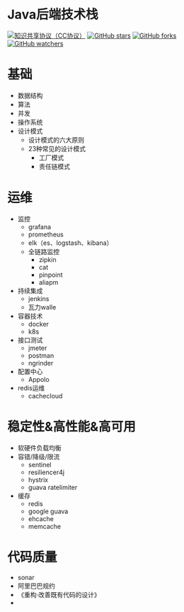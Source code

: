 # Java后端技术栈

[![知识共享协议（CC协议）](https://img.shields.io/badge/License-Creative%20Commons-DC3D24.svg)](https://creativecommons.org/licenses/by-nc-sa/4.0/deed.zh)
[![GitHub stars](https://img.shields.io/github/stars/mgossh/JavaStack.svg?style=flat&label=Star)](https://github.com/mgossh/JavaStack/stargazers)
[![GitHub forks](https://img.shields.io/github/forks/mgossh/JavaStack.svg?style=flat&label=Fork)](https://github.com/mgossh/JavaStack/fork)
[![GitHub watchers](https://img.shields.io/github/watchers/mgossh/JavaStack.svg?style=flat&label=Watch)](https://github.com/mgossh/JavaStack/watchers)

# 基础
* 数据结构
* 算法
* 并发
* 操作系统
* 设计模式
	* 设计模式的六大原则
	* 23种常见的设计模式
		* 工厂模式
		* 责任链模式

# 运维
* 监控
	* grafana
	* prometheus
	* elk（es、logstash、kibana）
	* 全链路监控
		* zipkin
		* cat
		* pinpoint
		* aliapm
* 持续集成
	* jenkins
	* 瓦力walle
* 容器技术
	* docker
	* k8s
* 接口测试
	* jmeter
	* postman
	* ngrinder
* 配置中心
	* Appolo
* redis运维
	* cachecloud


# 稳定性&amp;高性能&amp;高可用
* 软硬件负载均衡
* 容错/降级/限流
	* sentinel
	* resiliencer4j
	* hystrix
	* guava ratelimiter
* 缓存
	* redis
	* google guava
	* ehcache
	* memcache

	
# 代码质量
* sonar
* 阿里巴巴规约
* 《重构·改善既有代码的设计》
* 

